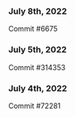 ### July 8th, 2022

Commit #6675

### July 5th, 2022

Commit #314353


### July 4th, 2022

Commit #72281
